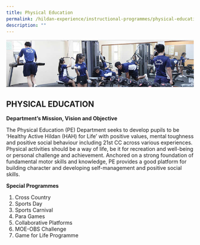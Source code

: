 ```yaml
---
title: Physical Education
permalink: /hildan-experience/instructional-programmes/physical-education/
description: ""
---
```

![](/images/Instructional%20Programmes/PE%20Banner.jpg)


PHYSICAL EDUCATION
------------------
**Department’s Mission, Vision and Objective**
 
<style> { margin:0;} </style>The Physical Education (PE) Department seeks to develop pupils to be ‘Healthy Active Hildan (HAH) for Life’ with positive values, mental toughness and positive social behaviour including 21st CC across various experiences. Physical activities should be a way of life, be it for recreation and well-being or personal challenge and achievement. Anchored on a strong foundation of fundamental motor skills and knowledge, PE provides a good platform for building character and developing self-management and positive social skills. 
 
**Special Programmes**
1. Cross Country
2. Sports Day
3. Sports Carnival
4. Para Games
5. Collaborative Platforms
6. MOE-OBS Challenge
7. Game for Life Programme